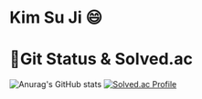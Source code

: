 

<!--
**ssuuji/ssuuji** is a ✨ _special_ ✨ repository because its `README.md` (this file) appears on your GitHub profile.

Here are some ideas to get you started:

- 🔭 I’m currently working on ...
- 🌱 I’m currently learning ...
- 👯 I’m looking to collaborate on ...
- 🤔 I’m looking for help with ...
- 💬 Ask me about ...
- 📫 How to reach me: ...
- 😄 Pronouns: ...
- ⚡ Fun fact: ...
-->

# Kim Su Ji 😄

# 🌱Git Status & Solved.ac
![Anurag's GitHub stats](https://github-readme-stats.vercel.app/api?username=ssuuji&show_icons=true&theme=onedark)
[![Solved.ac Profile](http://mazassumnida.wtf/api/v2/generate_badge?boj=sub9399)](https://solved.ac/sub9399/)

<!--
# :mailbox_with_mail: Contacts
[![Gmail Badge](https://img.shields.io/badge/Gmail-d14836?style=flat-square&logo=Gmail&logoColor=white&link=mailto:sjk9586@naver.com)](mailto:sjk9586@naver.com)
-->
